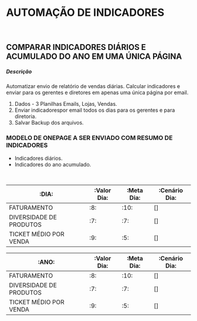 # AUTOMAÇÃO DE INDICADORES
<br>


## COMPARAR INDICADORES DIÁRIOS E ACUMULADO DO ANO EM UMA ÚNICA PÁGINA

##### Descrição

Automatizar envio de relatório de vendas diárias. Calcular indicadores e enviar para os gerentes e diretores em apenas uma única página por email.


1. Dados - 3 Planilhas Emails, Lojas, Vendas.
2. Enviar indicadorespor email todos os dias para os gerentes e para diretoria.
3. Salvar Backup dos arquivos.

### MODELO DE ONEPAGE A SER ENVIADO COM RESUMO DE INDICADORES

- Indicadores diários.
- Indicadores do ano acumulado.

<br>

  :DIA:                 |:Valor Dia:|:Meta Dia:|:Cenário Dia:
------------------------|-----------|----------|-------------
FATURAMENTO             | :8:       | :10:     |    []
DIVERSIDADE DE PRODUTOS | :7:       | :7:      |    []
TICKET MÉDIO POR VENDA  | :9:       | :5:      |    []


  :ANO:                 |:Valor Dia:|:Meta Dia:|:Cenário Dia:
------------------------|-----------|----------|-------------
FATURAMENTO             | :8:       | :10:     |    []
DIVERSIDADE DE PRODUTOS | :7:       | :7:      |    []
TICKET MÉDIO POR VENDA  | :9:       | :5:      |    []

<br>
 



